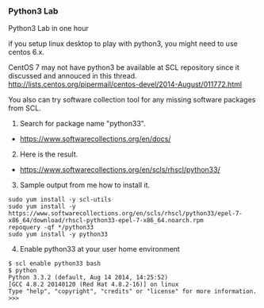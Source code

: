 ### Python3 Lab
Python3 Lab in one hour

if you setup linux desktop to play with python3, you might need to use centos 6.x. 

CentOS 7 may not have python3 be available at SCL repository since it discussed
and annouced in this thread.
http://lists.centos.org/pipermail/centos-devel/2014-August/011772.html

You also can try software collection tool for any missing software packages from SCL.

1. Search for package name "python33".  
  * https://www.softwarecollections.org/en/docs/

2. Here is the result.  
  * https://www.softwarecollections.org/en/scls/rhscl/python33/

3. Sample output from me how to install it.

```
sudo yum install -y scl-utils
sudo yum install -y https://www.softwarecollections.org/en/scls/rhscl/python33/epel-7-x86_64/download/rhscl-python33-epel-7-x86_64.noarch.rpm
repoquery -qf */python33
sudo yum install -y python33
```

4. Enable python33 at your user home environment
```
$ scl enable python33 bash
$ python
Python 3.3.2 (default, Aug 14 2014, 14:25:52)
[GCC 4.8.2 20140120 (Red Hat 4.8.2-16)] on linux
Type "help", "copyright", "credits" or "license" for more information.
>>>
```
